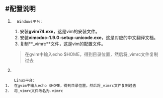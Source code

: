 #配置说明
---
1. 
		 Windows平台:
  	1. 安装**gvim74.exe**，这是vim的安装文件。
  	2. 安装**vimcdoc-1.9.0-setup-unicode.exe**，这是对应的中文翻译文档。
  	3. 复制**_vimrc**文件，这是vim的配置文件。
  	 > 在gvim中输入echo $HOME，得到目录位置，然后将_vimrc文件复制过去
 	

2. 
 
		Linux平台:
	1.  在gvim中输入echo $HOME，得到目录位置，然后将_vimrc文件复制过去
	2.  将_vimrc文件改名为.vimrc



